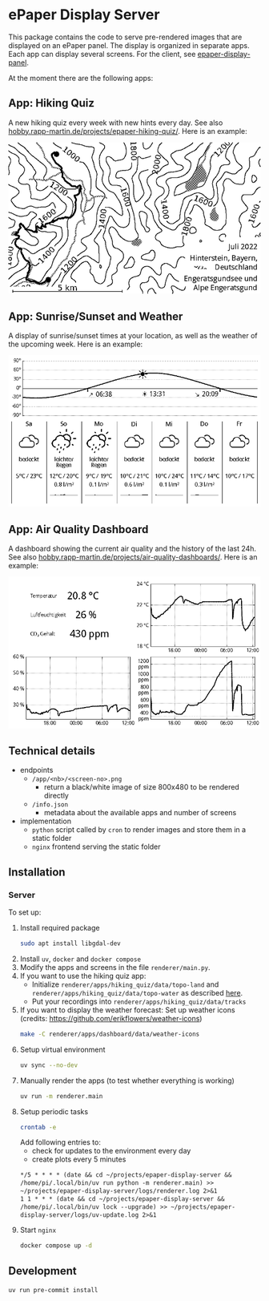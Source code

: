 # ePaper Display Server

This package contains the code to serve pre-rendered images that are displayed on an ePaper panel.
The display is organized in separate apps.
Each app can display several screens.
For the client, see [epaper-display-panel](https://github.com/ma-rapp/epaper-display-panel).

At the moment there are the following apps:

## App: Hiking Quiz

A new hiking quiz every week with new hints every day.
See also [hobby.rapp-martin.de/projects/epaper-hiking-quiz/](https://hobby.rapp-martin.de/projects/epaper-hiking-quiz/).
Here is an example:

![Hiking Quiz](/images/hiking-quiz.png)

## App: Sunrise/Sunset and Weather

A display of sunrise/sunset times at your location, as well as the weather of the upcoming week. Here is an example:

![Hiking Quiz](/images/sun-and-weather.png)

## App: Air Quality Dashboard

A dashboard showing the current air quality and the history of the last 24h.
See also [hobby.rapp-martin.de/projects/air-quality-dashboards/](https://hobby.rapp-martin.de/projects/air-quality-dashboards/).
Here is an example:

![Air Quality Dashboard](/images/air-quality-dashboard.png)

## Technical details

- endpoints
    - `/app/<nb>/<screen-no>.png`
        - return a black/white image of size 800x480 to be rendered directly
    - `/info.json`
        - metadata about the available apps and number of screens
- implementation
    - `python` script called by `cron` to render images and store them in a static folder
    - `nginx` frontend serving the static folder

## Installation

### Server

To set up:
1. Install required package
    ```bash
    sudo apt install libgdal-dev
    ```
2. Install `uv`, `docker` and `docker compose`
3. Modify the apps and screens in the file `renderer/main.py`.
4. If you want to use the hiking quiz app:
    * Initialize `renderer/apps/hiking_quiz/data/topo-land` and `renderer/apps/hiking_quiz/data/topo-water` as described [here](https://github.com/ma-rapp/hikingplots).
    * Put your recordings into `renderer/apps/hiking_quiz/data/tracks`
5. If you want to display the weather forecast: Set up weather icons (credits: https://github.com/erikflowers/weather-icons)
    ```bash
    make -C renderer/apps/dashboard/data/weather-icons
    ```
6. Setup virtual environment
    ```bash
    uv sync --no-dev
    ```
7. Manually render the apps (to test whether everything is working)
    ```bash
    uv run -m renderer.main
    ```
8. Setup periodic tasks
    ```bash
    crontab -e
    ```
    Add following entries to:
    - check for updates to the environment every day
    - create plots every 5 minutes
    ```
    */5 * * * * (date && cd ~/projects/epaper-display-server && /home/pi/.local/bin/uv run python -m renderer.main) >> ~/projects/epaper-display-server/logs/renderer.log 2>&1
    1 1 * * * (date && cd ~/projects/epaper-display-server && /home/pi/.local/bin/uv lock --upgrade) >> ~/projects/epaper-display-server/logs/uv-update.log 2>&1
    ```
9. Start `nginx`
    ```bash
    docker compose up -d
    ```

## Development

```
uv run pre-commit install
```
